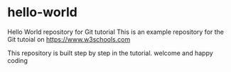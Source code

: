 # hello-world
Hello World repository for Git tutorial
This is an example repository for the Git tutoial on https://www.w3schools.com

This repository is built step by step in the tutorial.
welcome and happy coding
